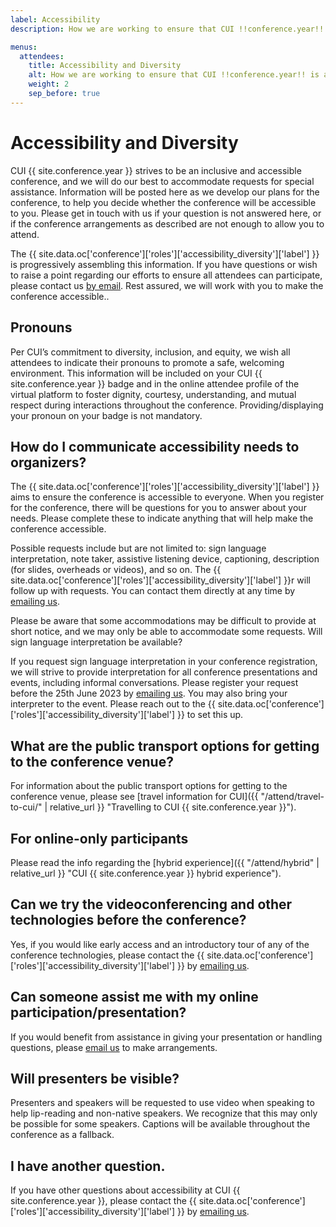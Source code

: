 ```yaml
---
label: Accessibility
description: How we are working to ensure that CUI !!conference.year!! is accessible for all attendees.

menus:
  attendees:
    title: Accessibility and Diversity
    alt: How we are working to ensure that CUI !!conference.year!! is accessible for all attendees
    weight: 2
    sep_before: true
---
```


# Accessibility and Diversity

CUI {{ site.conference.year }} strives to be an inclusive and accessible conference, and we will do our best to accommodate requests for special assistance. Information will be posted here as we develop our plans for the conference, to help you decide whether the conference will be accessible to you. Please get in touch with us if your question is not answered here, or if the conference arrangements as described are not enough to allow you to attend. 

The {{ site.data.oc['conference']['roles']['accessibility_diversity']['label'] }} is progressively assembling this information. If you have questions or wish to raise a point regarding our efforts to ensure all attendees can participate, please contact us <a href="{{ site.data.oc['conference']['roles']['accessibility_diversity']['email'] }}">by email</a>. Rest assured,  we will work with you to make the conference accessible..

## Pronouns

Per CUI’s commitment to diversity, inclusion, and equity, we wish all attendees to indicate their pronouns to promote a safe, welcoming environment. This information will be included on your CUI {{ site.conference.year }} badge and in the online attendee profile of the virtual platform to foster dignity, courtesy, understanding, and mutual respect during interactions throughout the conference. Providing/displaying your pronoun on your badge is not mandatory.

## How do I communicate accessibility needs to organizers?

The {{ site.data.oc['conference']['roles']['accessibility_diversity']['label'] }} aims to ensure the conference is accessible to everyone. When you register for the conference, there will be questions for you to answer about your needs. Please complete these to indicate anything that will help make the conference accessible.

Possible requests include but are not limited to: sign language interpretation, note taker, assistive listening device, captioning, description (for slides, overheads or videos), and so on. The {{ site.data.oc['conference']['roles']['accessibility_diversity']['label'] }}r will follow up with requests. You can contact them directly at any time by <a href="{{ site.data.oc['conference']['roles']['accessibility_diversity']['email'] }}">emailing us</a>.

Please be aware that some accommodations may be difficult to provide at short notice, and we may only be able to accommodate some requests.
Will sign language interpretation be available?

If you request sign language interpretation in your conference registration, we will strive to provide interpretation for all conference presentations and events, including informal conversations. Please register your request before the 25th June 2023 by <a href="{{ site.data.oc['conference']['roles']['accessibility_diversity']['email'] }}">emailing us</a>. You may also bring your interpreter to the event. Please reach out to the {{ site.data.oc['conference']['roles']['accessibility_diversity']['label'] }} to set this up.


<!-- ## Will childcare service be provided during the main conference day? -->

<!-- We are happy to announce that we will help parents to arrange and cover the costs of high-quality childcare for children during the main conference days (Monday – Wednesday) starting at 09:00 and running throughout the day (with a break during lunch).  -->

<!-- If your child(ren) will accompany you to the conference center, and if you need childcare for your children, please contact the {{ site.data.oc['conference']['roles']['accessibility_diversity']['label'] }}s at cui2023-diversity@cui.acm.org and the local chairs at cui2023-local@cui.acm.org as early as possible to arrange childcare service for your kids. -->

<!-- ## Nursing room -->

<!-- The lactation room is located on the conference venue. It is a comfortable, quiet individual space for parents and caregivers to feed your baby. This room, which is located on the -1 floor of the Atlas building (room -1.t64), TU/e, can be used to pump breast milk or to feed and calm your baby. If you need to use this room, please reach out to the local chair at cui2023-local@cui.acm.org to book this room at a specific time and datetime during the conference. -->


## What are the public transport options for getting to the conference venue?

For information about the public transport options for getting to the conference venue, please see [travel information for CUI]({{ "/attend/travel-to-cui/" | relative_url }} "Travelling to CUI {{ site.conference.year }}").

## For online-only participants

Please read the info regarding the [hybrid experience]({{ "/attend/hybrid" | relative_url }} "CUI {{ site.conference.year }} hybrid experience").

## Can we try the videoconferencing and other technologies before the conference?

Yes, if you would like early access and an introductory tour of any of the conference technologies, please contact the {{ site.data.oc['conference']['roles']['accessibility_diversity']['label'] }} by <a href="{{ site.data.oc['conference']['roles']['accessibility_diversity']['email'] }}">emailing us</a>.

## Can someone assist me with my online participation/presentation?

If you would benefit from assistance in giving your presentation or handling questions, please <a href="{{ site.data.oc['conference']['roles']['accessibility_diversity']['email'] }}">email us</a> to make arrangements.

## Will presenters be visible?

Presenters and speakers will be requested to use video when speaking to help lip-reading and non-native speakers. We recognize that this may only be possible for some speakers. Captions will be available throughout the conference as a fallback.

## I have another question.

If you have other questions about accessibility at CUI {{ site.conference.year }}, please contact the {{ site.data.oc['conference']['roles']['accessibility_diversity']['label'] }} by <a href="{{ site.data.oc['conference']['roles']['accessibility_diversity']['email'] }}">emailing us</a>.


